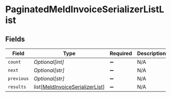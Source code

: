 # PaginatedMeldInvoiceSerializerListList


## Fields

| Field                                                                               | Type                                                                                | Required                                                                            | Description                                                                         | Example                                                                             |
| ----------------------------------------------------------------------------------- | ----------------------------------------------------------------------------------- | ----------------------------------------------------------------------------------- | ----------------------------------------------------------------------------------- | ----------------------------------------------------------------------------------- |
| `count`                                                                             | *Optional[int]*                                                                     | :heavy_minus_sign:                                                                  | N/A                                                                                 | 123                                                                                 |
| `next`                                                                              | *Optional[str]*                                                                     | :heavy_minus_sign:                                                                  | N/A                                                                                 |                                                                                     |
| `previous`                                                                          | *Optional[str]*                                                                     | :heavy_minus_sign:                                                                  | N/A                                                                                 |                                                                                     |
| `results`                                                                           | list[[MeldInvoiceSerializerList](../../models/shared/meldinvoiceserializerlist.md)] | :heavy_minus_sign:                                                                  | N/A                                                                                 |                                                                                     |